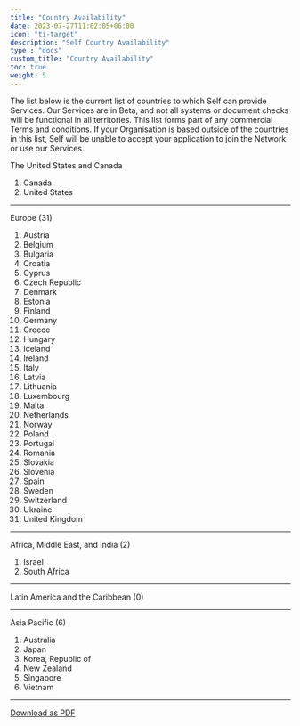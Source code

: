 ```yaml
---
title: "Country Availability"
date: 2023-07-27T11:02:05+06:00
icon: "ti-target"
description: "Self Country Availability"
type : "docs"
custom_title: "Country Availability"
toc: true
weight: 5
---
```


The list below is the current list of countries to which Self can provide Services. Our Services are in Beta, and not all systems or document checks will be functional in all territories. This list forms part of any commercial Terms and conditions. If your Organisation is based outside of the countries in this list, Self will be unable to accept your application to join the Network or use our Services. 

The United States and Canada 

1. Canada
2. United States

---
Europe (31)

1. Austria
2. Belgium
3. Bulgaria
4. Croatia
5. Cyprus
6. Czech Republic
7. Denmark
8. Estonia
9. Finland
10. Germany
11. Greece
12. Hungary
13. Iceland
14. Ireland
15. Italy
16. Latvia
17. Lithuania
18. Luxembourg
19. Malta
20. Netherlands
21. Norway
22. Poland
23. Portugal
24. Romania
25. Slovakia
26. Slovenia
27. Spain
28. Sweden
29. Switzerland
30. Ukraine
31. United Kingdom

---
Africa, Middle East, and India (2)

1. Israel
2. South Africa

---
Latin America and the Caribbean (0)

---
Asia Pacific (6)

1. Australia
2. Japan
3. Korea, Republic of
4. New Zealand
5. Singapore
6. Vietnam

---

<a href="/docs/Country_Availability.pdf" class="btn btn-info" target="_blank">Download as PDF</a>